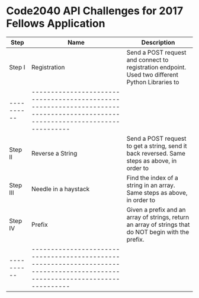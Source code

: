 # Code2040 API Challenges for 2017 Fellows Application


| Step     | Name                 | Description                                                                                          |
|----------|----------------------|------------------------------------------------------------------------------------------------------|
| Step I   |     Registration     | Send a POST request and connect to registration endpoint. Used two different Python Libraries to     |  |          |                      | accomplish this task.                                                                                |
|----------|-----------------------------------------------------------------------------------------------------------------------------|
| Step II  |   Reverse a String   | Send a POST request to get a string, send it back reversed. Same steps as above, in order to         | |          |                      | accomplish my task, I imported two different Python libraries                                        | |----------|-----------------------------------------------------------------------------------------------------------------------------| 
| Step III | Needle in a haystack | Find the index of a string in an array. Same steps as above, in order to                             |  |          |                      |  accomplish my task, I imported two different Python libraries.                                      | |----------|-----------------------------------------------------------------------------------------------------------------------------| 
| Step IV  |        Prefix        | Given a prefix and an array of strings, return an array of strings that do NOT begin with the prefix.| |          |                      | Same steps as above, in order to accomplish my task, I imported two different Python libraries.      |
|----------|-----------------------------------------------------------------------------------------------------------------------------|  | Step IV  |   The Dating Game    | Add a set amount of seconds to an ISO 8601 formatted date. Same steps as above, in order to          | |          |                      | accomplish my task, I imported two different Python libraries.                                       | |----------|-----------------------------------------------------------------------------------------------------------------------------|
